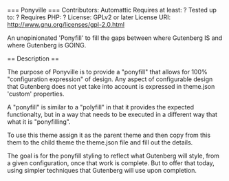 === Ponyville ===
Contributors: Automattic
Requires at least: ? 
Tested up to: ?
Requires PHP: ? 
License: GPLv2 or later
License URI: http://www.gnu.org/licenses/gpl-2.0.html

An unopinionated 'Ponyfill' to fill the gaps between where Gutenberg IS and where Gutenberg is GOING.

== Description ==

The purpose of Ponyville is to provide a "ponyfill" that allows for 100% "configuration expression" of design.  Any aspect of configurable design that Gutenberg does not yet take into account is expressed in theme.json 'custom' properties.

A "ponyfill" is similar to a "polyfill" in that it provides the expected functionalty, but in a way that needs to be executed in a different way that what it is "ponyfilling".

To use this theme assign it as the parent theme and then copy from this them to the child theme the theme.json file and fill out the details.

The goal is for the ponyfill styling to reflect what Gutenberg will style, from a given configuration, once that work is complete.  But to offer that today, using simpler techniques that Gutenberg will use upon completion.